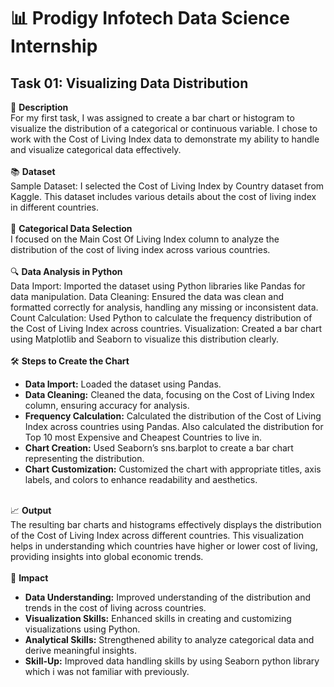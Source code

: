 <h1>📊 Prodigy Infotech Data Science Internship</h1>

<h2>Task 01: Visualizing Data Distribution</h2>

<p>
📄 <b>Description</b>
  <br>
  For my first task, I was assigned to create a bar chart or histogram to visualize the distribution of a categorical or continuous variable. I chose to work with the Cost of Living Index data to demonstrate my ability to   handle and visualize categorical data effectively.
<br><br>
📚 <b>Dataset</b>
  <br>
  Sample Dataset: I selected the Cost of Living Index by Country dataset from Kaggle. This dataset includes various details about the cost of living index in different countries.
<br><br>
📅 <b>Categorical Data Selection</b>
  <br>
  I focused on the Main Cost Of Living Index column to analyze the distribution of the cost of living index across various countries.
<br><br>
🔍 <b>Data Analysis in Python</b>
  <br>
  Data Import: Imported the dataset using Python libraries like Pandas for data manipulation.
  Data Cleaning: Ensured the data was clean and formatted correctly for analysis, handling any missing or inconsistent data.
  Count Calculation: Used Python to calculate the frequency distribution of the Cost of Living Index across countries.
  Visualization: Created a bar chart using Matplotlib and Seaborn to visualize this distribution clearly.
<br><br>
🛠️ <b>Steps to Create the Chart</b>
  <ul>
  <li><b>Data Import:</b> Loaded the dataset using Pandas.</li>
  <li><b>Data Cleaning:</b> Cleaned the data, focusing on the Cost of Living Index column, ensuring accuracy for analysis.</li>
  <li><b>Frequency Calculation:</b> Calculated the distribution of the Cost of Living Index across countries using Pandas. Also calculated the distribution for Top 10 most Expensive and Cheapest Countries to live in.</li>
  <li><b>Chart Creation:</b> Used Seaborn’s sns.barplot to create a bar chart representing the distribution.</li>
  <li><b>Chart Customization:</b> Customized the chart with appropriate titles, axis labels, and colors to enhance readability and aesthetics.</li>
  </ul>
<br>
📈 <b>Output</b>
  <br>
  The resulting bar charts and histograms effectively displays the distribution of the Cost of Living Index across different countries. This visualization helps in understanding which countries have higher or lower cost     of living, providing insights into global economic trends.
<br><br>
🎯 <b>Impact</b>
  <ul>
  <li><b>Data Understanding:</b> Improved understanding of the distribution and trends in the cost of living across countries.</li>
  <li><b>Visualization Skills:</b> Enhanced skills in creating and customizing visualizations using Python.</li>
  <li><b>Analytical Skills:</b> Strengthened ability to analyze categorical data and derive meaningful insights.</li>
  <li><b>Skill-Up:</b> Improved data handling skills by using Seaborn python library which i was not familiar with previously.</li>
  </ul>
